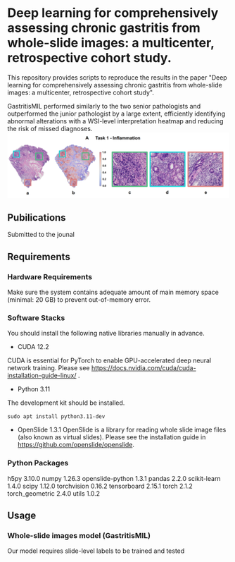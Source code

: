 # Deep learning for comprehensively assessing chronic gastritis from whole-slide images: a multicenter, retrospective cohort study.

This repository provides scripts to reproduce the results in the paper "Deep learning for comprehensively assessing chronic gastritis from whole-slide images: a multicenter, retrospective cohort study".

GastritisMIL performed similarly to the two senior pathologists and outperformed the junior pathologist by a large extent, efficiently identifying abnormal alterations with a WSI-level interpretation heatmap and reducing the risk of missed diagnoses.
![image](https://github.com/nicedoctor123/Gastritis-MIL-pathology/blob/main/example.png)

## Pubilications
Submitted to the jounal

## Requirements
### Hardware Requirements
Make sure the system contains adequate amount of main memory space (minimal: 20 GB) to prevent out-of-memory error.

### Software Stacks
You should install the following native libraries manually in advance.

- CUDA 12.2

CUDA is essential for PyTorch to enable GPU-accelerated deep neural network training. Please see https://docs.nvidia.com/cuda/cuda-installation-guide-linux/ .

- Python 3.11

The development kit should be installed.
```
sudo apt install python3.11-dev
```

- OpenSlide 1.3.1
OpenSlide is a library for reading whole slide image files (also known as virtual slides).
Please see the installation guide in https://github.com/openslide/openslide.

### Python Packages

h5py 3.10.0
numpy 1.26.3
openslide-python 1.3.1
pandas 2.2.0
scikit-learn 1.4.0
scipy 1.12.0
torchvision 0.16.2
tensorboard 2.15.1
torch 2.1.2
torch_geometric 2.4.0
utils 1.0.2

## Usage

### Whole-slide images model (GastritisMIL)

Our model requires slide-level labels to be trained and tested









